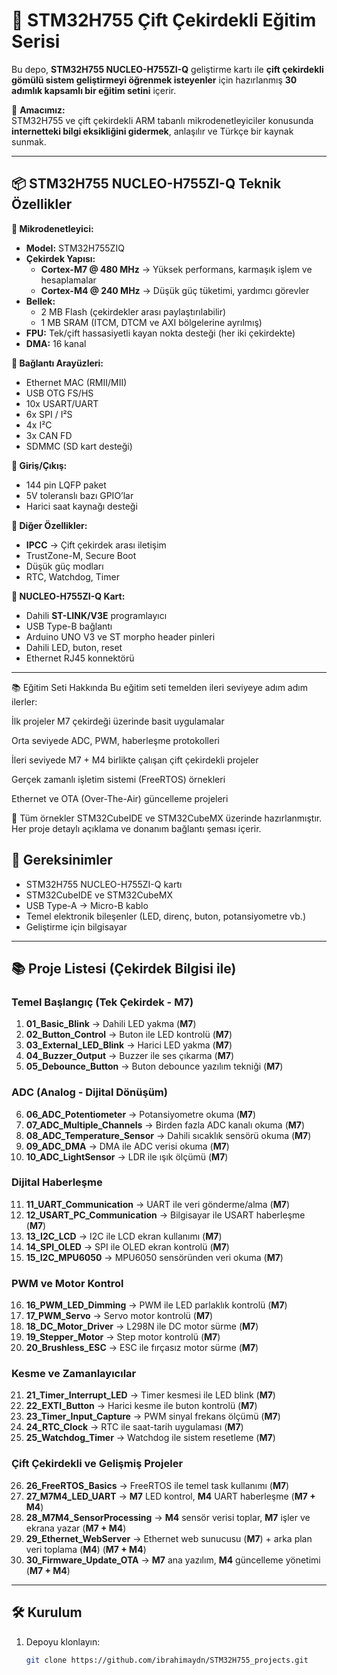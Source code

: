 # 🚀 STM32H755 Çift Çekirdekli Eğitim Serisi

Bu depo, **STM32H755 NUCLEO-H755ZI-Q** geliştirme kartı ile **çift çekirdekli gömülü sistem geliştirmeyi öğrenmek isteyenler** için hazırlanmış **30 adımlık kapsamlı bir eğitim setini** içerir.  

📌 **Amacımız:**  
STM32H755 ve çift çekirdekli ARM tabanlı mikrodenetleyiciler konusunda **internetteki bilgi eksikliğini gidermek**, anlaşılır ve Türkçe bir kaynak sunmak.

---

## 📦 STM32H755 NUCLEO-H755ZI-Q Teknik Özellikler

**🔹 Mikrodenetleyici:**
- **Model:** STM32H755ZIQ
- **Çekirdek Yapısı:**
  - **Cortex-M7 @ 480 MHz** → Yüksek performans, karmaşık işlem ve hesaplamalar
  - **Cortex-M4 @ 240 MHz** → Düşük güç tüketimi, yardımcı görevler
- **Bellek:**
  - 2 MB Flash (çekirdekler arası paylaştırılabilir)
  - 1 MB SRAM (ITCM, DTCM ve AXI bölgelerine ayrılmış)
- **FPU:** Tek/çift hassasiyetli kayan nokta desteği (her iki çekirdekte)
- **DMA:** 16 kanal

**🔹 Bağlantı Arayüzleri:**
- Ethernet MAC (RMII/MII)
- USB OTG FS/HS
- 10x USART/UART
- 6x SPI / I²S
- 4x I²C
- 3x CAN FD
- SDMMC (SD kart desteği)

**🔹 Giriş/Çıkış:**
- 144 pin LQFP paket
- 5V toleranslı bazı GPIO’lar
- Harici saat kaynağı desteği

**🔹 Diğer Özellikler:**
- **IPCC** → Çift çekirdek arası iletişim
- TrustZone-M, Secure Boot
- Düşük güç modları
- RTC, Watchdog, Timer

**🔹 NUCLEO-H755ZI-Q Kart:**
- Dahili **ST-LINK/V3E** programlayıcı
- USB Type-B bağlantı
- Arduino UNO V3 ve ST morpho header pinleri
- Dahili LED, buton, reset
- Ethernet RJ45 konnektörü 

---
📚 Eğitim Seti Hakkında
Bu eğitim seti temelden ileri seviyeye adım adım ilerler:

İlk projeler M7 çekirdeği üzerinde basit uygulamalar

Orta seviyede ADC, PWM, haberleşme protokolleri

İleri seviyede M7 + M4 birlikte çalışan çift çekirdekli projeler

Gerçek zamanlı işletim sistemi (FreeRTOS) örnekleri

Ethernet ve OTA (Over-The-Air) güncelleme projeleri

📌 Tüm örnekler STM32CubeIDE ve STM32CubeMX üzerinde hazırlanmıştır.
Her proje detaylı açıklama ve donanım bağlantı şeması içerir.

## 📌 Gereksinimler
- STM32H755 NUCLEO-H755ZI-Q kartı
- STM32CubeIDE ve STM32CubeMX
- USB Type-A → Micro-B kablo
- Temel elektronik bileşenler (LED, direnç, buton, potansiyometre vb.)
- Geliştirme için bilgisayar

---

## 📚 Proje Listesi (Çekirdek Bilgisi ile)

### **Temel Başlangıç (Tek Çekirdek - M7)**
1. **01_Basic_Blink** → Dahili LED yakma (**M7**)
2. **02_Button_Control** → Buton ile LED kontrolü (**M7**)
3. **03_External_LED_Blink** → Harici LED yakma (**M7**)
4. **04_Buzzer_Output** → Buzzer ile ses çıkarma (**M7**)
5. **05_Debounce_Button** → Buton debounce yazılım tekniği (**M7**)

### **ADC (Analog - Dijital Dönüşüm)**
6. **06_ADC_Potentiometer** → Potansiyometre okuma (**M7**)
7. **07_ADC_Multiple_Channels** → Birden fazla ADC kanalı okuma (**M7**)
8. **08_ADC_Temperature_Sensor** → Dahili sıcaklık sensörü okuma (**M7**)
9. **09_ADC_DMA** → DMA ile ADC verisi okuma (**M7**)
10. **10_ADC_LightSensor** → LDR ile ışık ölçümü (**M7**)

### **Dijital Haberleşme**
11. **11_UART_Communication** → UART ile veri gönderme/alma (**M7**)
12. **12_USART_PC_Communication** → Bilgisayar ile USART haberleşme (**M7**)
13. **13_I2C_LCD** → I2C ile LCD ekran kullanımı (**M7**)
14. **14_SPI_OLED** → SPI ile OLED ekran kontrolü (**M7**)
15. **15_I2C_MPU6050** → MPU6050 sensöründen veri okuma (**M7**)

### **PWM ve Motor Kontrol**
16. **16_PWM_LED_Dimming** → PWM ile LED parlaklık kontrolü (**M7**)
17. **17_PWM_Servo** → Servo motor kontrolü (**M7**)
18. **18_DC_Motor_Driver** → L298N ile DC motor sürme (**M7**)
19. **19_Stepper_Motor** → Step motor kontrolü (**M7**)
20. **20_Brushless_ESC** → ESC ile fırçasız motor sürme (**M7**)

### **Kesme ve Zamanlayıcılar**
21. **21_Timer_Interrupt_LED** → Timer kesmesi ile LED blink (**M7**)
22. **22_EXTI_Button** → Harici kesme ile buton kontrolü (**M7**)
23. **23_Timer_Input_Capture** → PWM sinyal frekans ölçümü (**M7**)
24. **24_RTC_Clock** → RTC ile saat-tarih uygulaması (**M7**)
25. **25_Watchdog_Timer** → Watchdog ile sistem resetleme (**M7**)

### **Çift Çekirdekli ve Gelişmiş Projeler**
26. **26_FreeRTOS_Basics** → FreeRTOS ile temel task kullanımı (**M7**)
27. **27_M7M4_LED_UART** → **M7** LED kontrol, **M4** UART haberleşme (**M7 + M4**)
28. **28_M7M4_SensorProcessing** → **M4** sensör verisi toplar, **M7** işler ve ekrana yazar (**M7 + M4**)
29. **29_Ethernet_WebServer** → Ethernet web sunucusu (**M7**) + arka plan veri toplama (**M4**) (**M7 + M4**)
30. **30_Firmware_Update_OTA** → **M7** ana yazılım, **M4** güncelleme yönetimi (**M7 + M4**)

---

## 🛠 Kurulum
1. Depoyu klonlayın:
   ```bash
   git clone https://github.com/ibrahimaydn/STM32H755_projects.git
